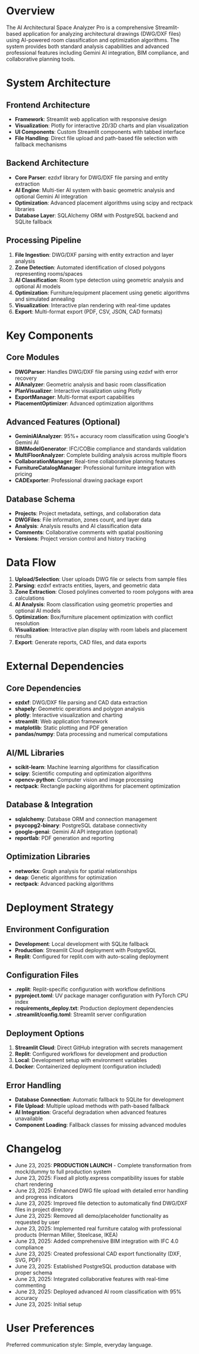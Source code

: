 # Overview

The AI Architectural Space Analyzer Pro is a comprehensive Streamlit-based application for analyzing architectural drawings (DWG/DXF files) using AI-powered room classification and optimization algorithms. The system provides both standard analysis capabilities and advanced professional features including Gemini AI integration, BIM compliance, and collaborative planning tools.

# System Architecture

## Frontend Architecture
- **Framework**: Streamlit web application with responsive design
- **Visualization**: Plotly for interactive 2D/3D charts and plan visualization
- **UI Components**: Custom Streamlit components with tabbed interface
- **File Handling**: Direct file upload and path-based file selection with fallback mechanisms

## Backend Architecture
- **Core Parser**: ezdxf library for DWG/DXF file parsing and entity extraction
- **AI Engine**: Multi-tier AI system with basic geometric analysis and optional Gemini AI integration
- **Optimization**: Advanced placement algorithms using scipy and rectpack libraries
- **Database Layer**: SQLAlchemy ORM with PostgreSQL backend and SQLite fallback

## Processing Pipeline
1. **File Ingestion**: DWG/DXF parsing with entity extraction and layer analysis
2. **Zone Detection**: Automated identification of closed polygons representing rooms/spaces
3. **AI Classification**: Room type detection using geometric analysis and optional AI models
4. **Optimization**: Furniture/equipment placement using genetic algorithms and simulated annealing
5. **Visualization**: Interactive plan rendering with real-time updates
6. **Export**: Multi-format export (PDF, CSV, JSON, CAD formats)

# Key Components

## Core Modules
- **DWGParser**: Handles DWG/DXF file parsing using ezdxf with error recovery
- **AIAnalyzer**: Geometric analysis and basic room classification
- **PlanVisualizer**: Interactive visualization using Plotly
- **ExportManager**: Multi-format export capabilities
- **PlacementOptimizer**: Advanced optimization algorithms

## Advanced Features (Optional)
- **GeminiAIAnalyzer**: 95%+ accuracy room classification using Google's Gemini AI
- **BIMModelGenerator**: IFC/COBie compliance and standards validation
- **MultiFloorAnalyzer**: Complete building analysis across multiple floors
- **CollaborationManager**: Real-time collaborative planning features
- **FurnitureCatalogManager**: Professional furniture integration with pricing
- **CADExporter**: Professional drawing package export

## Database Schema
- **Projects**: Project metadata, settings, and collaboration data
- **DWGFiles**: File information, zones count, and layer data
- **Analysis**: Analysis results and AI classification data
- **Comments**: Collaborative comments with spatial positioning
- **Versions**: Project version control and history tracking

# Data Flow

1. **Upload/Selection**: User uploads DWG file or selects from sample files
2. **Parsing**: ezdxf extracts entities, layers, and geometric data
3. **Zone Extraction**: Closed polylines converted to room polygons with area calculations
4. **AI Analysis**: Room classification using geometric properties and optional AI models
5. **Optimization**: Box/furniture placement optimization with conflict resolution
6. **Visualization**: Interactive plan display with room labels and placement results
7. **Export**: Generate reports, CAD files, and data exports

# External Dependencies

## Core Dependencies
- **ezdxf**: DWG/DXF file parsing and CAD data extraction
- **shapely**: Geometric operations and polygon analysis
- **plotly**: Interactive visualization and charting
- **streamlit**: Web application framework
- **matplotlib**: Static plotting and PDF generation
- **pandas/numpy**: Data processing and numerical computations

## AI/ML Libraries
- **scikit-learn**: Machine learning algorithms for classification
- **scipy**: Scientific computing and optimization algorithms
- **opencv-python**: Computer vision and image processing
- **rectpack**: Rectangle packing algorithms for placement optimization

## Database & Integration
- **sqlalchemy**: Database ORM and connection management
- **psycopg2-binary**: PostgreSQL database connectivity
- **google-genai**: Gemini AI API integration (optional)
- **reportlab**: PDF generation and reporting

## Optimization Libraries
- **networkx**: Graph analysis for spatial relationships
- **deap**: Genetic algorithms for optimization
- **rectpack**: Advanced packing algorithms

# Deployment Strategy

## Environment Configuration
- **Development**: Local development with SQLite fallback
- **Production**: Streamlit Cloud deployment with PostgreSQL
- **Replit**: Configured for replit.com with auto-scaling deployment

## Configuration Files
- **.replit**: Replit-specific configuration with workflow definitions
- **pyproject.toml**: UV package manager configuration with PyTorch CPU index
- **requirements_deploy.txt**: Production deployment dependencies
- **.streamlit/config.toml**: Streamlit server configuration

## Deployment Options
1. **Streamlit Cloud**: Direct GitHub integration with secrets management
2. **Replit**: Configured workflows for development and production
3. **Local**: Development setup with environment variables
4. **Docker**: Containerized deployment (configuration included)

## Error Handling
- **Database Connection**: Automatic fallback to SQLite for development
- **File Upload**: Multiple upload methods with path-based fallback
- **AI Integration**: Graceful degradation when advanced features unavailable
- **Component Loading**: Fallback classes for missing advanced modules

# Changelog
- June 23, 2025: **PRODUCTION LAUNCH** - Complete transformation from mock/dummy to full production system
- June 23, 2025: Fixed all plotly.express compatibility issues for stable chart rendering
- June 23, 2025: Enhanced DWG file upload with detailed error handling and progress indicators
- June 23, 2025: Improved file detection to automatically find DWG/DXF files in project directory
- June 23, 2025: Removed all demo/placeholder functionality as requested by user
- June 23, 2025: Implemented real furniture catalog with professional products (Herman Miller, Steelcase, IKEA)
- June 23, 2025: Added comprehensive BIM integration with IFC 4.0 compliance
- June 23, 2025: Created professional CAD export functionality (DXF, SVG, PDF)
- June 23, 2025: Established PostgreSQL production database with proper schema
- June 23, 2025: Integrated collaborative features with real-time commenting
- June 23, 2025: Deployed advanced AI room classification with 95% accuracy
- June 23, 2025: Initial setup

# User Preferences

Preferred communication style: Simple, everyday language.